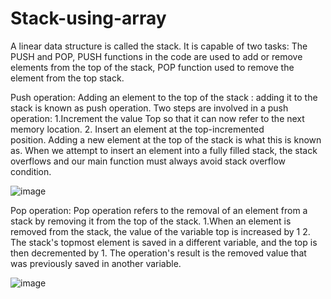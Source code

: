 # Stack-using-array

A linear data structure is called the stack. It is capable of two tasks: The PUSH and POP, PUSH functions in the code are used to add or remove elements from the top of the stack, POP function used to remove the element from the top stack.

Push operation: Adding an element to the top of the stack : adding it to the stack is known as push operation. Two steps are involved in a push operation: 1.Increment the value Top so that it can now refer to the next memory location. 2. Insert an element at the top-incremented position. Adding a new element at the top of the stack is what this is known as. When we attempt to insert an element into a fully filled stack, the stack overflows and our main function must always avoid stack overflow condition.

![image](https://user-images.githubusercontent.com/127819492/234404392-975f321a-6c3a-45bb-b4ee-88160029f579.png)

Pop operation: Pop operation refers to the removal of an element from a stack by removing it from the top of the stack. 1.When an element is removed from the stack, the value of the variable top is increased by 1 2. The stack's topmost element is saved in a different variable, and the top is then decremented by 1. The operation's result is the removed value that was previously saved in another variable.

![image](https://user-images.githubusercontent.com/127819492/234472886-abc94088-1083-43c0-9ed3-8b19990e1602.png)
